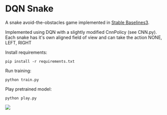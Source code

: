# DQN Snake

A snake avoid-the-obstacles game implemented in [Stable Baselines3](https://github.com/DLR-RM/stable-baselines3).

Implemented using DQN with a slightly modified CnnPolicy (see CNN.py).
Each snake has it's own aligned field of view and can take the action NONE, LEFT, RIGHT

Install requirements:
```
pip install -r requirements.txt
```

Run training:
```
python train.py
```

Play pretrained model:
```
python play.py
```

<img src="snake-animation.gif" />
